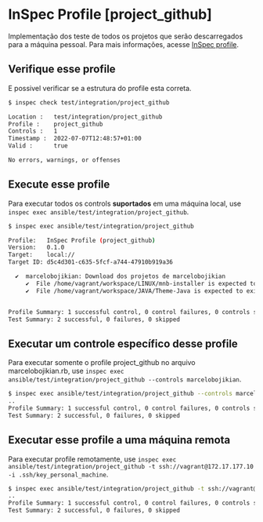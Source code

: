 # InSpec Profile [project_github]

Implementação dos teste de todos os projetos que serão descarregados para a máquina pessoal.
Para mais informações, acesse [InSpec profile](https://docs.chef.io/inspec/profiles/).

## Verifique esse profile

E possivel verificar se a estrutura do profile esta correta.

```bash
$ inspec check test/integration/project_github

Location :   test/integration/project_github
Profile :    project_github
Controls :   1
Timestamp :  2022-07-07T12:48:57+01:00
Valid :      true

No errors, warnings, or offenses
```

## Execute esse profile

Para executar todos os controls **suportados** em uma máquina local, use `inspec exec ansible/test/integration/project_github`.

```bash
$ inspec exec ansible/test/integration/project_github

Profile:   InSpec Profile (project_github)
Version:   0.1.0
Target:    local://
Target ID: d5c4d301-c635-5fcf-a744-47910b919a36

  ✔  marcelobojikian: Download dos projetos de marcelobojikian
     ✔  File /home/vagrant/workspace/LINUX/mnb-installer is expected to exist
     ✔  File /home/vagrant/workspace/JAVA/Theme-Java is expected to exist


Profile Summary: 1 successful control, 0 control failures, 0 controls skipped
Test Summary: 2 successful, 0 failures, 0 skipped
```

## Executar um controle específico desse profile

Para executar somente o profile project_github no arquivo marcelobojikian.rb, use `inspec exec ansible/test/integration/project_github --controls marcelobojikian`.

```bash
$ inspec exec ansible/test/integration/project_github --controls marcelobojikian
..
Profile Summary: 1 successful control, 0 control failures, 0 controls skipped
Test Summary: 2 successful, 0 failures, 0 skipped
```

## Executar esse profile a uma máquina remota

Para executar profile remotamente, use `inspec exec ansible/test/integration/project_github -t ssh://vagrant@172.17.177.10 -i .ssh/key_personal_machine`.

```bash
$ inspec exec ansible/test/integration/project_github -t ssh://vagrant@172.17.177.10 -i .ssh/key_personal_machine
..
Profile Summary: 1 successful control, 0 control failures, 0 controls skipped
Test Summary: 2 successful, 0 failures, 0 skipped
```